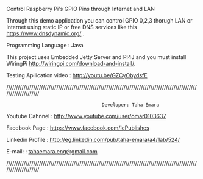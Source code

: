 Control Raspberry Pi's GPIO Pins through Internet and LAN 

Through this demo application you can control GPIO 0,2,3 thorugh LAN or Internet using static IP or free DNS services like this  https://www.dnsdynamic.org/ .

Programming Language : Java

This project uses Embedded Jetty Server and PI4J and you must install WiringPi http://wiringpi.com/download-and-install/.



Testing Apllication video : http://youtu.be/GZCyObydsfE


 
 ////////////////////////////////////////////////////////////////////////////////////////////////////////////////////

                                       Developer: Taha Emara


   Youtube Cahnnel  :  http://www.youtube.com/user/omar0103637

   Facebook Page    :  https://www.facebook.com/IcPublishes

   Linkedin Profile :  http://eg.linkedin.com/pub/taha-emara/a4/1ab/524/

   E-mail:          :  tahaemara.eng@gmail.com

////////////////////////////////////////////////////////////////////////////////////////////////////////////////////
